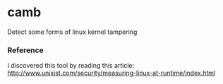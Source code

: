 # camb
Detect some forms of linux kernel tampering

### Reference

I discovered this tool by reading this article: <http://www.unixist.com/security/measuring-linux-at-runtime/index.html>
